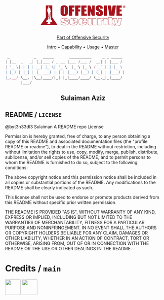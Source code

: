 <h1 align="center">
  <a href=https://github.com/byt3n33dl3><img src="/domain/offensive-security.png" alt="byt3n33dl3" width="280px">
  <br>
</h1>


<p align="center">
Part of Offensive Security
</p>

<p align="center">
  <a href="#README">Intro</a> •
  <a href="#probes">Capability</a> •
  <a href="#notes">Usage</a> •
  <a href="#credits">Master</a>
</p>


```js
 _           _   _____       __________     _ _ _____ 
| |__  _   _| |_|___ / _ __ |___ /___ /  __| | |___ / 
| '_ \| | | | __| |_ \| '_ \  |_ \ |_ \ / _` | | |_ \ 
| |_) | |_| | |_ ___) | | | |___) |__) | (_| | |___) |
|_.__/ \__, |\__|____/|_| |_|____/____/ \__,_|_|____/ 
       |___/
```

<div align="center">
<h2>Sulaiman Aziz</h2>
<p></div>

## README / `LICENSE`

@byt3n33dl3 Sulaiman A  README repo License

Permission is hereby granted, free of charge, to any person obtaining a copy
of this README and associated documentation files (the "profile README or readme"), to deal
in the README without restriction, including without limitation the rights
to use, copy, modify, merge, publish, distribute, sublicense, and/or sell
copies of the README, and to permit persons to whom the README is
furnished to do so, subject to the following conditions:

The above copyright notice and this permission notice shall be included in all
copies or substantial portions of the README. Any modifications to the README shall be clearly indicated as such.

This license shall not be used to endorse or promote products derived from
this README without specific prior written permission.

THE README IS PROVIDED "AS IS", WITHOUT WARRANTY OF ANY KIND, EXPRESS OR
IMPLIED, INCLUDING BUT NOT LIMITED TO THE WARRANTIES OF MERCHANTABILITY,
FITNESS FOR A PARTICULAR PURPOSE AND NONINFRINGEMENT. IN NO EVENT SHALL THE
AUTHORS OR COPYRIGHT HOLDERS BE LIABLE FOR ANY CLAIM, DAMAGES OR OTHER
LIABILITY, WHETHER IN AN ACTION OF CONTRACT, TORT OR OTHERWISE, ARISING FROM,
OUT OF OR IN CONNECTION WITH THE README OR THE USE OR OTHER DEALINGS IN THE
README.

# Credits / `main`

<p align="left">
<a href="https://github.com/byt3n33dl3"><img src="https://avatars.githubusercontent.com/u/151133481?v=4" width="50" height="50" alt="" style="max-width: 100%;"></a>
<a href="https://github.com/apps/dependabot"><img src="https://avatars.githubusercontent.com/in/29110?v=4" width="50" height="50" alt="" style="max-width: 100%;"></a>
</p>
